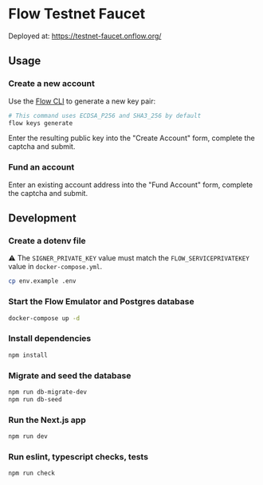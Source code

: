 # Flow Testnet Faucet

Deployed at: https://testnet-faucet.onflow.org/

## Usage

### Create a new account

Use the [Flow CLI](https://docs.onflow.org/flow-cli) to generate a new key pair:

```sh
# This command uses ECDSA_P256 and SHA3_256 by default
flow keys generate
```

Enter the resulting public key into the "Create Account" form, complete the captcha and submit.

### Fund an account

Enter an existing account address into the "Fund Account" form, complete the captcha and submit.

## Development

### Create a dotenv file

⚠️ The `SIGNER_PRIVATE_KEY` value must match the `FLOW_SERVICEPRIVATEKEY` value in `docker-compose.yml`.

```sh
cp env.example .env
```

### Start the Flow Emulator and Postgres database

```sh
docker-compose up -d
```

### Install dependencies

```sh
npm install
```

### Migrate and seed the database

```sh
npm run db-migrate-dev
npm run db-seed
```

### Run the Next.js app

```sh
npm run dev
```

### Run eslint, typescript checks, tests

```sh
npm run check
```
